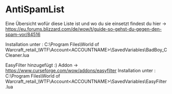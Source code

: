 # AntiSpamList

Eine Übersicht wofür diese Liste ist und wo du sie einsetzt findest du hier -> https://eu.forums.blizzard.com/de/wow/t/guide-so-gehst-du-gegen-den-spam-vor/84516

Installation unter : C:\Program Files\World of Warcraft_retail_\WTF\Account\<ACCOUNTNAME>\SavedVariables\BadBoy_CCleaner.lua


EasyFilter hinzugefügt :)
Addon -> https://www.curseforge.com/wow/addons/easyfilter
Installation unter : C:\Program Files\World of Warcraft_retail_\WTF\Account\<ACCOUNTNAME>\SavedVariables\EasyFilter.lua
